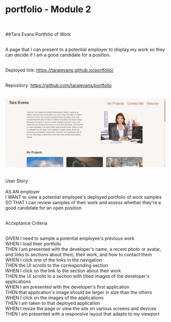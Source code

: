# portfolio - Module 2<br><br>

##Tara Evans Portfolio of Work<br><br>

A page that I can present to a potential employer to display my work so they can decide if I am a good candidate for a position.<br><br>

Deployed link: https://tarajevans.github.io/portfolio/<br><br>

Repository: https://github.com/tarajevans/portfolio<br><br>

![](assets/images/Screenshot.png)<br><br>

User Story<br><br>
AS AN employer<br>
I WANT to view a potential employee's deployed portfolio of work samples<br>
SO THAT I can review samples of their work and assess whether they're a good candidate for an open position<br><br>

Acceptance Criteria<br><br>

GIVEN I need to sample a potential employee's previous work<br>
WHEN I load their portfolio<br>
THEN I am presented with the developer's name, a recent photo or avatar, and links to sections about them, their work, and how to contact them<br>
WHEN I click one of the links in the navigation<br>
THEN the UI scrolls to the corresponding section<br>
WHEN I click on the link to the section about their work<br>
THEN the UI scrolls to a section with titled images of the developer's applications<br>
WHEN I am presented with the developer's first application<br>
THEN that application's image should be larger in size than the others<br>
WHEN I click on the images of the applications<br>
THEN I am taken to that deployed application<br>
WHEN I resize the page or view the site on various screens and devices<br>
THEN I am presented with a responsive layout that adapts to my viewport
